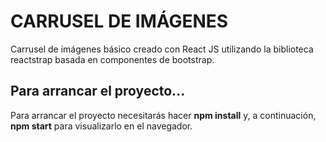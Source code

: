 # CARRUSEL DE IMÁGENES

Carrusel de imágenes básico creado con React JS utilizando la biblioteca reactstrap basada en componentes de bootstrap.


## Para arrancar el proyecto...

Para arrancar el proyecto necesitarás hacer **npm install** y, a continuación, **npm start** para visualizarlo en el navegador.
